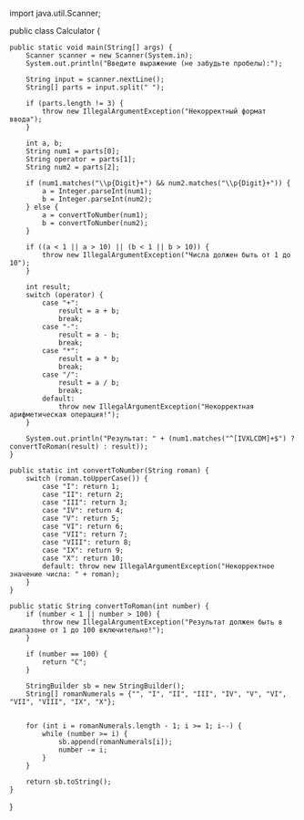 import java.util.Scanner;

public class Calculator {
    
    public static void main(String[] args) {
        Scanner scanner = new Scanner(System.in);
        System.out.println("Введите выражение (не забудьте пробелы):");
        
        String input = scanner.nextLine();
        String[] parts = input.split(" ");
        
        if (parts.length != 3) {
            throw new IllegalArgumentException("Некорректный формат ввода");
        }
        
        int a, b;
        String num1 = parts[0];
        String operator = parts[1];
        String num2 = parts[2];
        
        if (num1.matches("\\p{Digit}+") && num2.matches("\\p{Digit}+")) {
            a = Integer.parseInt(num1);
            b = Integer.parseInt(num2);
        } else {
            a = convertToNumber(num1);
            b = convertToNumber(num2);
        }
        
        if ((a < 1 || a > 10) || (b < 1 || b > 10)) {
            throw new IllegalArgumentException("Числа должен быть от 1 до 10");
        }
        
        int result;
        switch (operator) {
            case "+":
                result = a + b;
                break;
            case "-":
                result = a - b;
                break;
            case "*":
                result = a * b;
                break;
            case "/":
                result = a / b;
                break;
            default:
                throw new IllegalArgumentException("Некорректная арифметическая операция!");
        }
        
        System.out.println("Результат: " + (num1.matches("^[IVXLCDM]+$") ? convertToRoman(result) : result));
    }
    
    public static int convertToNumber(String roman) {
        switch (roman.toUpperCase()) {
            case "I": return 1;
            case "II": return 2;
            case "III": return 3;
            case "IV": return 4;
            case "V": return 5;
            case "VI": return 6;
            case "VII": return 7;
            case "VIII": return 8;
            case "IX": return 9;
            case "X": return 10;
            default: throw new IllegalArgumentException("Некорректное значение числа: " + roman);
        }
    }
    
    public static String convertToRoman(int number) {
        if (number < 1 || number > 100) {
            throw new IllegalArgumentException("Результат должен быть в диапазоне от 1 до 100 включительно!");
        }
        
        if (number == 100) {
            return "C";
        }
        
        StringBuilder sb = new StringBuilder();
        String[] romanNumerals = {"", "I", "II", "III", "IV", "V", "VI", "VII", "VIII", "IX", "X"};
        
    
        for (int i = romanNumerals.length - 1; i >= 1; i--) {
            while (number >= i) {
                sb.append(romanNumerals[i]);
                number -= i;
            }
        }
        
        return sb.toString();
    }
}
